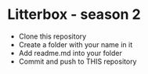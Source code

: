 Litterbox - season 2
==========

- Clone this repository
- Create a folder with your name in it
- Add readme.md into your folder
- Commit and push to THIS repository